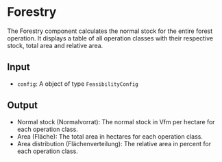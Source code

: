# Forestry

The Forestry component calculates the normal stock for the entire forest operation.
It displays a table of all operation classes with their respective stock, total area
and relative area.

## Input

- `config`: A object of type `FeasibilityConfig`

## Output

- Normal stock (Normalvorrat): The normal stock in Vfm per hectare for each operation class.
- Area (Fläche): The total area in hectares for each operation class.
- Area distribution (Flächenverteilung): The relative area in percent for each operation class.
